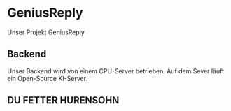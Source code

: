 # GeniusReply
Unser Projekt GeniusReply

## Backend

Unser Backend wird von einem CPU-Server betrieben. Auf dem Sever läuft ein Open-Source KI-Server.

## DU FETTER HURENSOHN